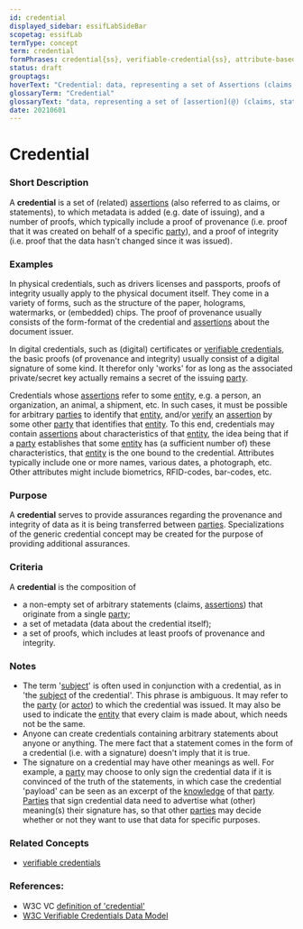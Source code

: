 ```yaml
---
id: credential
displayed_sidebar: essifLabSideBar
scopetag: essifLab
termType: concept
term: credential
formPhrases: credential{ss}, verifiable-credential{ss}, attribute-based-credential{ss}
status: draft
grouptags:
hoverText: "Credential: data, representing a set of Assertions (claims, statements), authored and signed by, or on behalf of, a specific Party."
glossaryTerm: "Credential"
glossaryText: "data, representing a set of [assertion](@) (claims, statements), authored and signed by, or on behalf of, a specific [party](@)."
date: 20210601
---
```


# Credential

### Short Description

A **credential** is a set of (related) [assertions](@) (also referred to as claims, or statements), to which metadata is added (e.g. date of issuing), and a number of proofs, which typically include a  proof of provenance (i.e. proof that it was created on behalf of a specific [party](@)), and a proof of integrity (i.e. proof that the data hasn't changed since it was issued).

### Examples

In physical credentials, such as drivers licenses and passports, proofs of integrity usually apply to the physical document itself. They come in a variety of forms, such as the structure of the paper, holograms, watermarks, or (embedded) chips. The proof of provenance usually consists of the form-format of the credential and [assertions](@) about the document issuer.

In digital credentials, such as (digital) certificates or [verifiable credentials](https://www.w3.org/TR/vc-data-model/#dfn-verifiable-credentials), the basic proofs (of provenance and integrity) usually consist of a digital signature of some kind. It therefor only 'works' for as long as the associated private/secret key actually remains a secret of the issuing [party](@).

Credentials whose [assertions](@) refer to some [entity](@), e.g. a person, an organization, an animal, a shipment, etc. In such cases, it must be possible for arbitrary [parties](@) to identify that [entity](@), and/or [verify](@) an [assertion](@) by some other [party](@) that identifies that [entity](@). To this end, credentials may contain [assertions](@) about characteristics of that [entity](@), the idea being that if a [party](@) establishes that some [entity](@) has (a sufficient number of) these characteristics, that [entity](@) is the one bound to the credential. Attributes typically include one or more names, various dates, a photograph, etc. Other attributes might include biometrics, RFID-codes, bar-codes, etc.

### Purpose

A **credential** serves to provide assurances regarding the provenance and integrity of data as it is being transferred between [parties](@). Specializations of the generic credential concept may be created for the purpose of providing additional assurances.

### Criteria

A **credential** is the composition of
- a non-empty set of arbitrary statements (claims, [assertions](@)) that originate from a single [party](@);
- a set of metadata (data about the credential itself);
- a set of proofs, which includes at least proofs of provenance and integrity.

### Notes

- The term '[subject](@)' is often used in conjunction with a credential, as in 'the [subject](@) of the credential'. This phrase is ambiguous. It may refer to the [party](@) (or [actor](@)) to which the credential was issued. It may also be used to indicate the [entity](@) that every claim is made about, which needs not be the same.
- Anyone can create credentials containing arbitrary statements about anyone or anything. The mere fact that a statement comes in the form of a credential (i.e. with a signature) doesn't imply that it is true.
- The signature on a credential may have other meanings as well. For example, a [party](@) may choose to only sign the credential data if it is convinced of the truth of the statements, in which case the credential 'payload' can be seen as an excerpt of the [knowledge](@) of that [party](@). [Parties](@) that sign credential data need to advertise what (other) meaning(s) their signature has, so that other [parties](@) may decide whether or not they want to use that data for specific purposes.
### Related Concepts

- [verifiable credentials](https://www.w3.org/TR/vc-data-model/#dfn-verifiable-credentials)

### References:

- W3C VC [definition of 'credential'](https://www.w3.org/TR/vc-data-model/#dfn-credential)
- [W3C Verifiable Credentials Data Model](https://www.w3.org/TR/vc-data-model/)
